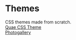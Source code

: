 # Themes

CSS themes made from scratch.
<br>
<a href="https://isamardzija.github.io/Themes/Quae/index.html">Quae CSS Theme</a>
<br>
<a href="https://isamardzija.github.io/Themes/Photogallery/index.html">Photogallery</a>
